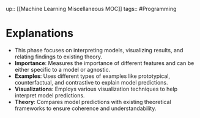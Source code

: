 up:: [[Machine Learning Miscellaneous MOC]]
tags:: #Programming 
# Explanations
- This phase focuses on interpreting models, visualizing results, and relating findings to existing theory.
- **Importance**: Measures the importance of different features and can be either specific to a model or agnostic.
- **Examples**: Uses different types of examples like prototypical, counterfactual, and contrastive to explain model predictions.
- **Visualizations**: Employs various visualization techniques to help interpret model predictions.
- **Theory**: Compares model predictions with existing theoretical frameworks to ensure coherence and understandability.